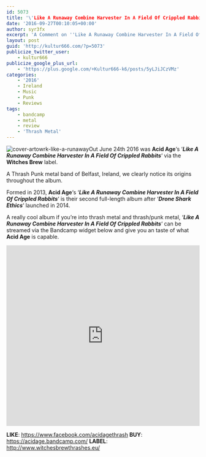 ```yaml
---
id: 5073
title: '\'Like A Runaway Combine Harvester In A Field Of Crippled Rabbits\' by Acid Age - A Comment'
date: '2016-09-27T00:10:05+00:00'
author: syr3fx
excerpt: 'A Comment on ''Like A Runaway Combine Harvester In A Field Of Crippled Rabbits'' album by Acid Age (2016).'
layout: post
guid: 'http://kultur666.com/?p=5073'
publicize_twitter_user:
    - kultur666
publicize_google_plus_url:
    - 'https://plus.google.com/+Kultur666-k6/posts/5yLJiJCzVMz'
categories:
    - '2016'
    - Ireland
    - Music
    - Punk
    - Reviews
tags:
    - bandcamp
    - metal
    - review
    - 'Thrash Metal'
---
```


![cover-artowrk-like-a-runaway](http://localhost:8080/wp-content/uploads/2016/09/cover-artowrk-like-a-runaway.jpg)Out June 24th 2016 was **Acid Age**‘s ‘***Like A Runaway Combine Harvester In A Field Of Crippled Rabbits***‘ via the **Witches Brew** label.

A Thrash Punk metal band of Belfast, Ireland, we clearly notice its origins throughout the album.

Formed in 2013, **Acid Age**‘s ‘***Like A Runaway Combine Harvester In A Field Of Crippled Rabbits***‘ is their second full-length album after ‘***Drone Shark Ethics***‘ launched in 2014.

A really cool album if you’re into thrash metal and thrash/punk metal, ‘***Like A Runaway Combine Harvester In A Field Of Crippled Rabbits***‘ can be streamed via the Bandcamp widget below and give you an taste of what **Acid Age** is capable.

<iframe style="border: 0; width: 100%; height: 472px;" src="https://bandcamp.com/EmbeddedPlayer/album=1964909250/size=large/bgcol=333333/linkcol=e99708/tracklist=false/transparent=true/" seamless></iframe>

**LIKE**: <https://www.facebook.com/acidagethrash>
**BUY**: <https://acidage.bandcamp.com/>
**LABEL**: <http://www.witchesbrewthrashes.eu/>